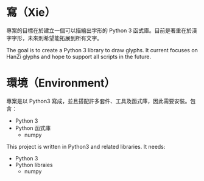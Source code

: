 # 寫（Xie）

專案的目標在於建立一個可以描繪出字形的 Python 3 函式庫。目前是著重在於漢字字形，未來則希望能拓展到所有文字。

The goal is to create a Python 3 library to draw glyphs. It current focuses on HanZi glyphs and hope to support all scripts in the future.

環境（Environment）
====
專案是以 Python3 寫成，並且搭配許多套件、工具及函式庫，因此需要安裝。包含：
+ Python 3
+ Python 函式庫
  + numpy

This project is written in Python3 and related libraries. It needs:
+ Python 3
+ Python libraies
  + numpy

